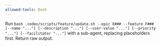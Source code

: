 ```yaml
---
allowed-tools: Bash
---
```


Run `bash .codex/scripts/feature/update.sh --epic E### --feature F### [--name "..."] [--description "..."] [--user-value "..."] [--priority "..."] [--facilitator "..."]` with a sub-agent, replacing placeholders first. Return raw output.

